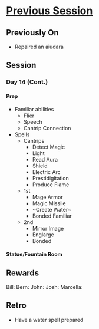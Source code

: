 # [Previous Session](./2020-10-07.md)

## Previously On

- Repaired an aiudara

## Session

### Day 14 (Cont.)

#### Prep

- Familiar abilities
  - Flier
  - Speech
  - Cantrip Connection
- Spells
  - Cantrips
    - Detect Magic
    - Light
    - Read Aura
    - Shield
    - Electric Arc
    - Prestidigitation
    - Produce Flame
  - 1st
    - Mage Armor
    - Magic Missile
    - ~Create Water~
    - Bonded Familiar
  - 2nd
    - Mirror Image
    - Englarge
    - Bonded

#### Statue/Fountain Room


## Rewards

Bill: 
Bern: 
John: 
Josh: 
Marcella: 
  
## Retro

- Have a water spell prepared
